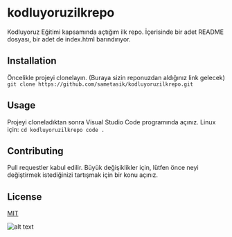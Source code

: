 # kodluyoruzilkrepo
Kodluyoruz Eğitimi kapsamında açtığım ilk repo. İçerisinde bir adet README dosyası, bir adet de index.html barındırıyor.
## Installation
Öncelikle projeyi clonelayın. (Buraya sizin reponuzdan aldığınız link gelecek)
`git clone https://github.com/sametasik/kodluyoruzilkrepo.git`
## Usage
Projeyi cloneladıktan sonra Visual Studio Code programında açınız.
Linux için: 
`cd kodluyoruzilkrepo code .`
## Contributing
Pull requestler kabul edilir. Büyük değişiklikler için, lütfen önce neyi değiştirmek istediğinizi tartışmak için bir konu açınız. 
## License
[MIT](https://github.com/sametasik/kodluyoruzilkrepo/blob/5615a9cba180eda631073c5294b721bc59e6d1e2/LICENSE)

![alt text](https://github.com/opengraph.png)